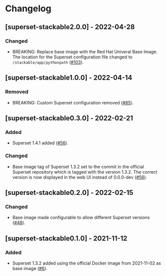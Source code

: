# Changelog

## [superset-stackable2.0.0] - 2022-04-28

### Changed

- BREAKING: Replace base image with the Red Hat Univeral Base Image. The
  location for the Superset configuration file changed to
  `/stackable/app/pythonpath` ([#103]).

[#103]: https://github.com/stackabletech/docker-images/pull/103

## [superset-stackable1.0.0] - 2022-04-14

### Removed

- BREAKING: Custom Superset configuration removed ([#85]).

[#85]: https://github.com/stackabletech/docker-images/pull/85

## [superset-stackable0.3.0] - 2022-02-21

### Added

- Superset 1.4.1 added ([#56]).

### Changed

- Base image tag of Superset 1.3.2 set to the commit in the official Superset
  repository which is tagged with the version 1.3.2. The correct version is now
  displayed in the web UI instead of 0.0.0-dev ([#56]).

[#56]: https://github.com/stackabletech/docker-images/pull/56

## [superset-stackable0.2.0] - 2022-02-15

### Changed

- Base image made configurable to allow different Superset versions ([#48]).

[#48]: https://github.com/stackabletech/docker-images/pull/48

## [superset-stackable0.1.0] - 2021-11-12

### Added

- Superset 1.3.2 added using the official Docker image from 2021-11-02 as base
  image ([#6]).

[#6]: https://github.com/stackabletech/docker-images/pull/6
